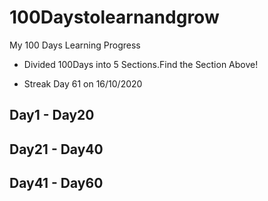 # 100Daystolearnandgrow
My 100 Days Learning Progress 

- Divided 100Days into 5 Sections.Find the Section Above!

- Streak Day 61 on 16/10/2020

## Day1 - Day20 


## Day21 - Day40


## Day41 - Day60
